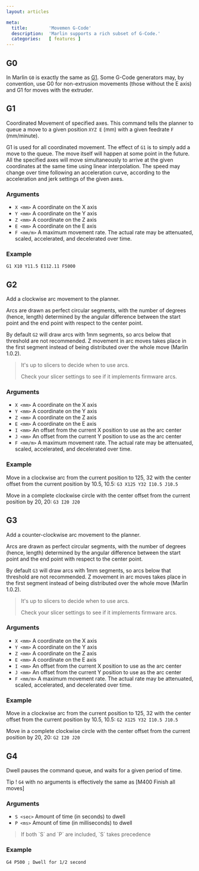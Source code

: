 ```yaml
---
layout: articles

meta:
  title:        'Movemen G-Code'
  description:  'Marlin supports a rich subset of G-Code.'
  categories:   [ features ]
---
```


## G0
In Marlin `G0` is exactly the same as [G1](#g1).
Some G-Code generators may, by convention, use G0 for non-extrusion movements (those without the E axis) and G1 for moves with the extruder.



## G1
Coordinated Movement of specified axes. This command tells the planner to queue a move to a given position `XYZ E` (mm) with a given feedrate `F` (mm/minute).

G1 is used for all coordinated movement.
The effect of `G1` is to simply add a move to the queue.
The move itself will happen at some point in the future.
All the specified axes will move simultaneously to arrive at the given coordinates at the same time using linear interpolation.
The speed may change over time following an acceleration curve, according to the acceleration and jerk settings of the given axes.

### Arguments
 * `X <mm>` A coordinate on the X axis
 * `Y <mm>` A coordinate on the Y axis
 * `Z <mm>` A coordinate on the Z axis
 * `E <mm>` A coordinate on the E axis
 * `F <mm/m>` A maximum movement rate. The actual rate may be attenuated, scaled, accelerated, and decelerated over time.

### Example
`G1 X10 Y11.5 E112.11 F5000`



## G2
Add a clockwise arc movement to the planner.

Arcs are drawn as perfect circular segments, with the number of degrees (hence, length) determined by the angular difference between the start point and the end point with respect to the center point.

By default `G2` will draw arcs with 1mm segments, so arcs below that threshold are not recommended.
Z movement in arc moves takes place in the first segment instead of being distributed over the whole move (Marlin 1.0.2).

<blockquote class="custom-border-warning">
  <p>It's up to slicers to decide when to use arcs.</p>
  <p>Check your slicer settings to see if it implements firmware arcs.</p>
</blockquote>

### Arguments
* `X <mm>` A coordinate on the X axis
* `Y <mm>` A coordinate on the Y axis
* `Z <mm>` A coordinate on the Z axis
* `E <mm>` A coordinate on the E axis
* `I <mm>` An offset from the current X position to use as the arc center
* `J <mm>` An offset from the current Y position to use as the arc center
* `F <mm/m>` A maximum movement rate. The actual rate may be attenuated, scaled, accelerated, and decelerated over time.

### Example
Move in a clockwise arc from the current position to 125, 32 with the center offset from the current position by 10.5, 10.5: `G3 X125 Y32 I10.5 J10.5`

Move in a complete clockwise circle with the center offset from the current position by 20, 20: `G3 I20 J20`




## G3
Add a counter-clockwise arc movement to the planner.

Arcs are drawn as perfect circular segments, with the number of degrees (hence, length) determined by the angular difference between the start point and the end point with respect to the center point.

By default `G3` will draw arcs with 1mm segments, so arcs below that threshold are not recommended.
Z movement in arc moves takes place in the first segment instead of being distributed over the whole move (Marlin 1.0.2).

<blockquote class="custom-border-warning">
  <p>It's up to slicers to decide when to use arcs.</p>
  <p>Check your slicer settings to see if it implements firmware arcs.</p>
</blockquote>

### Arguments
* `X <mm>` A coordinate on the X axis
* `Y <mm>` A coordinate on the Y axis
* `Z <mm>` A coordinate on the Z axis
* `E <mm>` A coordinate on the E axis
* `I <mm>` An offset from the current X position to use as the arc center
* `J <mm>` An offset from the current Y position to use as the arc center
* `F <mm/m>` A maximum movement rate. The actual rate may be attenuated, scaled, accelerated, and decelerated over time.

### Example
Move in a clockwise arc from the current position to 125, 32 with the center offset from the current position by 10.5, 10.5: `G2 X125 Y32 I10.5 J10.5`

Move in a complete clockwise circle with the center offset from the current position by 20, 20: `G2 I20 J20`



## G4
Dwell pauses the command queue, and waits for a given period of time.

<span class="label label-success">Tip !</span> `G4` with no arguments is effectively the same as [M400 Finish all moves]

### Arguments
* `S <sec>` Amount of time (in seconds) to dwell
* `P <ms>`  Amount of time (in milliseconds) to dwell

<blockquote class="custom-border-warning">
  <p>If both `S` and `P` are included, `S` takes precedence</p>
</blockquote>

### Example
`G4 P500 ; Dwell for 1/2 second`

